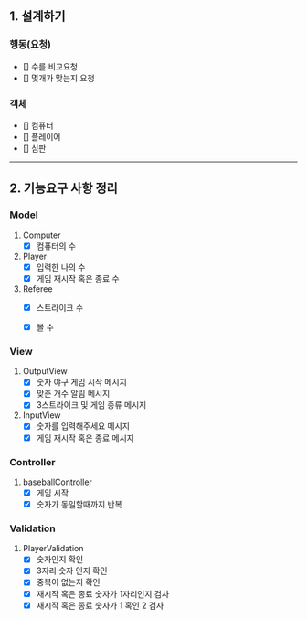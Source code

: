## 1. 설계하기
### 행동(요청)
- [] 수를 비교요청
- [] 몇개가 맞는지 요청

### 객체
- [] 컴퓨터
- [] 플레이어
- [] 심판

---

## 2. 기능요구 사항 정리

### Model
1. Computer
   - [x] 컴퓨터의 수

2. Player
   - [x] 입력한 나의 수
   - [x] 게임 재시작 혹은 종료 수

3. Referee
   - [x] 스트라이크 수
   - [x] 볼 수


### View

1. OutputView
    - [x] 숫자 야구 게임 시작 메시지
    - [x] 맞춘 개수 알림 메시지
    - [x] 3스트라이크 및 게임 종류 메시지

2. InputView
    - [x] 숫자를 입력해주세요 메시지
    - [x] 게임 재시작 혹은 종료 메시지

### Controller
1. baseballController
   - [x] 게임 시작
   - [x] 숫자가 동일할때까지 반복

### Validation
1. PlayerValidation
   - [x] 숫자인지 확인
   - [x] 3자리 숫자 인지 확인
   - [x] 중복이 없는지 확인
   - [x] 재시작 혹은 종료 숫자가 1자리인지 검사
   - [x] 재시작 혹은 종료 숫자가 1 혹인 2 검사
